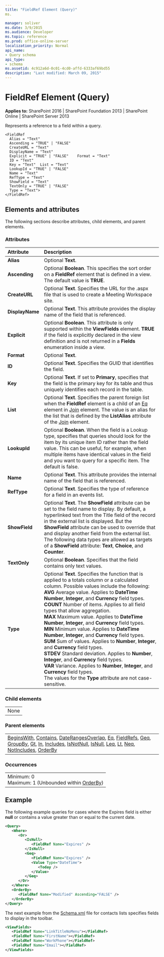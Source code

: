 ```yaml
---
title: "FieldRef Element (Query)"
ms.

manager: soliver
ms.date: 3/9/2015
ms.audience: Developer
ms.topic: reference
ms.prod: office-online-server
localization_priority: Normal
api_name:
- Query schema
api_type:
- schema
ms.assetid: 4c912a6d-0c01-4cd0-affd-6333af69bd55
description: "Last modified: March 09, 2015"
---
```


# FieldRef Element (Query)

 
  
 **Applies to:** SharePoint 2016 | SharePoint Foundation 2013 | SharePoint Online | SharePoint Server 2013
  
Represents a reference to a field within a query.
  
```
<FieldRef
  Alias = "Text"
  Ascending = "TRUE" | "FALSE"
  CreateURL = "Text"
  DisplayName = "Text"
  Explicit = "TRUE" | "FALSE"    Format = "Text"
  ID = "Text"
  Key = "Text"  List = "Text"
  LookupId = "TRUE" | "FALSE"
  Name = "Text"
  RefType = "Text"
  ShowField = "Text"
  TextOnly = "TRUE" | "FALSE"
  Type = "Text">
</FieldRef>
```

## Elements and attributes

The following sections describe attributes, child elements, and parent elements.

### Attributes

|**Attribute**|**Description**|
|:-----|:-----|
|**Alias** <br/> |Optional **Text**.  <br/> |
|**Ascending** <br/> |Optional **Boolean**. This specifies the sort order on a **FieldRef** element that is defined in a view. The default value is **TRUE**.  <br/> |
|**CreateURL** <br/> |Optional **Text**. Specifies the URL for the .aspx file that is used to create a Meeting Workspace site.  <br/> |
|**DisplayName** <br/> |Optional **Text**. This attribute provides the display name of the field that is referenced.  <br/> |
|**Explicit** <br/> |Optional **Boolean**. This attribute is only supported within the **ViewFields** element. **TRUE** if the field is explicitly declared in the view definition and is not returned in a **Fields** enumeration inside a view.  <br/> |
|**Format** <br/> |Optional **Text**.  <br/> |
|**ID** <br/> |Optional **Text**. Specifies the GUID that identifies the field.  <br/> |
|**Key** <br/> |Optional **Text**. If set to **Primary**, specifies that the field is the primary key for its table and thus uniquely identifies each record in the table.  <br/> |
|**List** <br/> |Optional **Text**. Specifies the parent foreign list when the **FieldRef** element is a child of an [Eq](eq-element-query.md) element in [Join](join-element-view.md) element. The value is an alias for the list that is defined by the **ListAlias** attribute of the [Join](join-element-view.md) element.  <br/> |
|**LookupId** <br/> |Optional **Boolean**. When the field is a Lookup type, specifies that queries should look for the item by its unique item ID rather than the field value. This can be useful, for example, when multiple items have identical values in the field and you want to query for a specific item. The default is false.  <br/> |
|**Name** <br/> |Optional **Text**. This attribute provides the internal name of the field that is referenced.  <br/> |
|**RefType** <br/> |Optional **Text**. Specifies the type of reference for a field in an events list.  <br/> |
|**ShowField** <br/> |Optional **Text**. The **ShowField** attribute can be set to the field name to display. By default, a hyperlinked text from the Title field of the record in the external list is displayed. But the **ShowField** attribute can be used to override that and display another field from the external list.  <br/> The following data types are allowed as targets of a **ShowField** attribute: **Text**, **Choice**, and **Counter**.  <br/> |
|**TextOnly** <br/> |Optional **Boolean**. Specifies that the field contains only text values.  <br/> |
|**Type** <br/> | Optional **Text**. Specifies the function that is applied to a totals column or a calculated column. Possible values include the following:  <br/> **AVG** Average value. Applies to **DateTime** **Number**, **Integer**, and **Currency** field types.  <br/> **COUNT** Number of items. Applies to all field types that allow aggregation.  <br/> **MAX** Maximum value. Applies to **DateTime** **Number**, **Integer**, and **Currency** field types.  <br/> **MIN** Minimum value. Applies to **DateTime** **Number**, **Integer**, and **Currency** field types.  <br/> **SUM** Sum of values. Applies to **Number**, **Integer**, and **Currency** field types.  <br/> **STDEV** Standard deviation. Applies to **Number**, **Integer**, and **Currency** field types.  <br/> **VAR** Variance. Applies to **Number**, **Integer**, and **Currency** field types.  <br/>  The values for the **Type** attribute are not case-sensitive.  <br/> |
   
### Child elements

||
|:-----|
|None |
   
### Parent elements

||
|:-----|
|[BeginsWith](beginswith-element-query.md), [Contains](contains-element-query.md), [DateRangesOverlap](daterangesoverlap-element-query.md), [Eq](eq-element-query.md), [FieldRefs](fieldrefs-element-list.md), [Geq](geq-element-query.md), [GroupBy](groupby-element-query.md), [Gt](gt-element-query.md), [In](in-element-query.md), [Includes](includes-element-query.md), [IsNotNull](isnotnull-element-query.md), [IsNull](isnull-element-query.md), [Leq](leq-element-query.md), [Lt](lt-element-query.md), [Neq](neq-element-query.md), [NotIncludes](notincludes-element-query.md), [OrderBy](orderby-element-query.md)|
   
### Occurrences

||
|:-----|
|Minimum: 0  <br/> Maximum: 1 (Unbounded within [OrderBy](orderby-element-query.md))  <br/> |
   
## Example

The following example queries for cases where the Expires field is either **null** or contains a value greater than or equal to the current date. 
  
```XML
<Query>
   <Where>
      <Or>
         <IsNull>
            <FieldRef Name="Expires" />
         </IsNull>
         <Geq>
            <FieldRef Name="Expires" />
            <Value Type="DateTime">
               <Today />
            </Value>
         </Geq>
      </Or>
   </Where>
   <OrderBy>
      <FieldRef Name="Modified" Ascending="FALSE" />
   </OrderBy>
</Query>
```

The next example from the [Schema.xml](http://msdn.microsoft.com/library/c2f01064-80d8-47ee-b602-ecf4c480ac56%28Office.15%29.aspx) file for contacts lists specifies fields to display in the toolbar. 
  
```XML
<ViewFields>
   <FieldRef Name="LinkTitleNoMenu"></FieldRef>
   <FieldRef Name="FirstName"></FieldRef>
   <FieldRef Name="WorkPhone"></FieldRef>
   <FieldRef Name="Email"></FieldRef>
</ViewFields>
```


